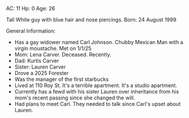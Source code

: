AC: 11
Hp: 0
Age: 26

Tall White guy with blue hair and nose piercings. 
Born: 24 August 1999

General Information:
- Has a gay widower named Carl Johnson. Chubby Mexican Man with a virgin moustache. Met on 1/1/25
- Mom: Lena Carver. Deceased. Recently.
- Dad: Kurtis Carver
- Sister: Lauren Carver
- Drove a 2025 Forester
- Was the manager of the first starbucks
- Lived at 110 Roy St. It's a terrible apartment. It's a studio apartment.
- Currently has a fewd with his sister Lauren over inheritance from his mom's recent passing since she changed the will.
- Had plans to meet Carl. They needed to talk since Carl's upset about Lauren.
